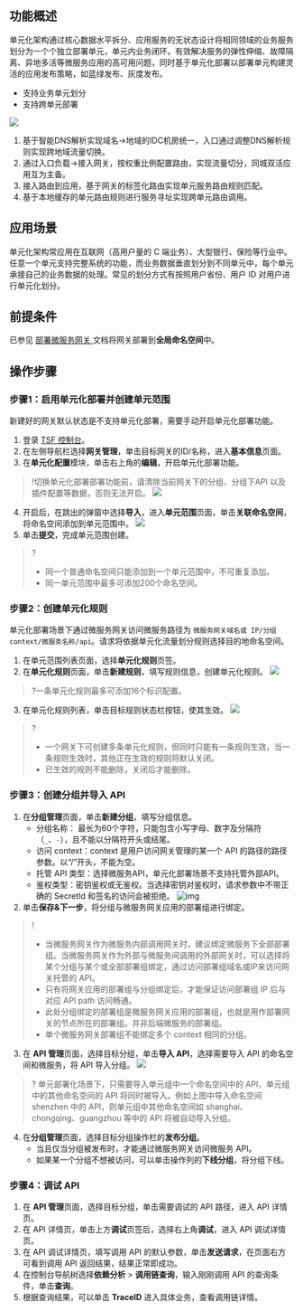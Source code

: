 ## 功能概述

单元化架构通过核心数据水平拆分、应用服务的无状态设计将相同领域的业务服务划分为一个个独立部署单元，单元内业务闭环。有效解决服务的弹性伸缩、故障隔离、异地多活等微服务应用的高可用问题，同时基于单元化部署以部署单元构建灵活的应用发布策略，如蓝绿发布、灰度发布。

- 支持业务单元划分
- 支持跨单元部署

![](https://qcloudimg.tencent-cloud.cn/raw/31581e20f0b503779058741b2745eae7.png)

1. 基于智能DNS解析实现域名->地域的IDC机房统一，入口通过调整DNS解析规则实现跨地域流量切换。
2. 通过入口负载->接入网关，按权重比例配置路由，实现流量切分，同城双活应用互为主备。
3. 接入路由到应用，基于网关的标签化路由实现单元服务路由规则匹配。
4. 基于本地缓存的单元路由规则进行服务寻址实现跨单元路由调用。

## 应用场景

单元化架构常应用在互联网（高用户量的 C 端业务）、大型银行、保险等行业中。任意一个单元支持完整系统的功能，而业务数据垂直划分到不同单元中，每个单元承接自己的业务数据的处理。常见的划分方式有按照用户省份、用户 ID 对用户进行单元化划分。

## 前提条件

已参见 [部署微服务网关 ](https://cloud.tencent.com/document/product/649/54699)文档将网关部署到**全局命名空间**中。

## 操作步骤




### 步骤1：启用单元化部署并创建单元范围

新建好的网关默认状态是不支持单元化部署，需要手动开启单元化部署功能。

1. 登录 [TSF 控制台](https://console.cloud.tencent.com/tsf)。
2. 在左侧导航栏选择**网关管理**，单击目标网关的ID/名称，进入**基本信息**页面。
3. 在**单元化配置**模块，单击右上角的**编辑**，开启单元化部署功能。
>!切换单元化部署部署功能前，请清除当前网关下的分组、分组下API 以及插件配置等数据，否则无法开启。
   ![](https://main.qcloudimg.com/raw/126fc53758a3b58b371c9817888a3847.png)
4. 开启后，在跳出的弹窗中选择**导入**，进入**单元范围**页面，单击**关联命名空间**，将命名空间添加到单元范围中。
![](https://qcloudimg.tencent-cloud.cn/raw/955e1f1126cc3ac9532bb1de6f2b6916.png)
5. 单击**提交**，完成单元范围创建。
> ?
> - 同一个普通命名空间只能添加到一个单元范围中，不可重复添加。
> - 同一单元范围中最多可添加200个命名空间。


### 步骤2：创建单元化规则

单元化部署场景下通过微服务网关访问微服务路径为 `微服务网关域名或 IP/分组 context/微服务名称/api`。请求将依据单元化流量划分规则选择目的地命名空间。

1. 在单元范围列表页面，选择**单元化规则**页签。
2. 在**单元化规则**页面，单击**新建规则**，填写规则信息，创建单元化规则。
   ![](https://main.qcloudimg.com/raw/f6eb38d6e133e7e57abbf67545f858cc.png)
>?一条单元化规则最多可添加16个标识配置。
>
3. 在单元化规则列表，单击目标规则状态栏按钮，使其生效。
![](https://qcloudimg.tencent-cloud.cn/raw/18090f9a7cd7b0ad02feb9afbebd4099.png)
> ?
> - 一个网关下可创建多条单元化规则，但同时只能有一条规则生效，当一条规则生效时，其他正在生效的规则将默认关闭。
> - 已生效的规则不能删除，关闭后才能删除。


### 步骤3：创建分组并导入 API

1. 在**分组管理**页面，单击**新建分组**，填写分组信息。
   - 分组名称： 最长为60个字符，只能包含小写字母、数字及分隔符（`_`、`-`），且不能以分隔符开头或结尾。
   - 访问 context：context 是用户访问网关管理的某一个 API 的路径的路径参数。以“/”开头，不能为空。
   - 托管 API 类型：选择微服务API，单元化部署场景不支持托管外部API。
   - 鉴权类型：密钥鉴权或无鉴权。当选择密钥对鉴权时，请求参数中不带正确的 SecretId 和签名的访问会被拒绝。
   ![img](https://main.qcloudimg.com/raw/33cc0528f70cd14073346e6f78fa8ef4.png)
2. 单击**保存&下一步**，将分组与微服务网关应用的部署组进行绑定。
> !
> - 当微服务网关作为微服务内部调用网关时，建议绑定微服务下全部部署组。当微服务网关作为外部与微服务间调用的外部网关时，可以选择将某个分组与某个或全部部署组绑定，通过访问部署组域名或IP来访问网关托管的 API。
> - 只有将网关应用的部署组与分组绑定后，才能保证访问部署组 IP 后与对应 API path 访问畅通。
> - 此处分组绑定的部署组是微服务网关应用的部署组，也就是用作部署网关的节点所在的部署组。并非后端微服务的部署组。
> - 单个微服务网关部署组不能绑定多个 context 相同的分组。
3. 在 **API 管理**页面，选择目标分组，单击**导入 API**，选择需要导入 API 的命名空间和微服务，将 API 导入分组。
![](https://qcloudimg.tencent-cloud.cn/raw/813935aa68c24adfcdb74cce0ba38886.png)
> ? 单元部署化场景下，只需要导入单元组中一个命名空间中的 API，单元组中的其他命名空间的 API 将同时被导入。例如上图中导入命名空间 shenzhen 中的 API，则单元组中其他命名空间如 shanghai、chongqing、guangzhou 等中的 API 将被自动导入分组。
4. 在**分组管理**页面，选择目标分组操作栏的**发布分组**。
   - 当且仅当分组被发布时，才能通过微服务网关访问微服务 API。
   - 如果某一个分组不想被访问，可以单击操作列的**下线分组**，将分组下线。


### 步骤4：调试 API

1. 在 **API 管理**页面，选择目标分组，单击需要调试的 API 路径，进入 API 详情页。
2. 在 API 详情页，单击上方**调试**页签后，选择右上角**调试**，进入 API 调试详情页。
3. 在 API 调试详情页，填写调用 API 的默认参数，单击**发送请求**，在页面右方可看到调用 API 返回结果，结果正常即成功。
4. 在控制台导航树选择**依赖分析** > **调用链查询**，输入刚刚调用 API 的查询条件，单击**查询**。
5. 根据查询结果，可以单击 **TraceID** 进入具体业务，查看调用链详情。
